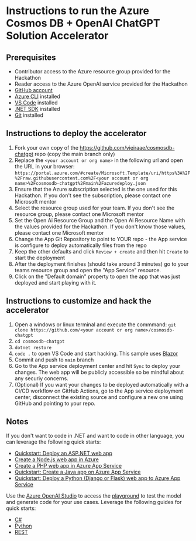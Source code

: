 # Instructions to run the Azure Cosmos DB + OpenAI ChatGPT Solution Accelerator

## Prerequisites
- Contributor access to the Azure resource group provided for the Hackathon
- Reader access to the Azure OpenAI service provided for the Hackathon
- [GitHub account](https://github.com/join)
- [Azure CLI](https://learn.microsoft.com/en-us/cli/azure/install-azure-cli) installed
- [VS Code](https://code.visualstudio.com/Download) installed
- [.NET SDK](https://dotnet.microsoft.com/en-us/download) installed
- [Git](https://git-scm.com/book/en/v2/Getting-Started-Installing-Git) installed 

## Instructions to deploy the accelerator
1. Fork your own copy of the https://github.com/vieiraae/cosmosdb-chatgpt repo (copy the main branch only)
2. Replace the `<your account or org name>` in the following url and open the URL in your browser: `https://portal.azure.com/#create/Microsoft.Template/uri/https%3A%2F%2Fraw.githubusercontent.com%2F<your account or org name>%2Fcosmosdb-chatgpt%2Fmain%2Fazuredeploy.json`
3. Ensure that the Azure subscription selected is the one used for this Hackathon. If you don't see the subscription, please contact one Microsoft mentor
4. Select the resource group used for your team. If you don't see the resource group, please contact one Microsoft mentor
5. Set the Open Ai Resource Group and the Open Ai Resource Name with the values provided for the Hackathon. If you don't know those values, please contact one Microsoft mentor
6. Change the App Git Repository to point to YOUR repo - the App service is configure to deploy automatically files from the repo
7. Keep the other defaults and click `Review + create` and then hit `Create` to start the deployment
8. After the deployment finishes (should take around 3 minutes) go to your teams resource group and open the "App Service" resource.
9. Click on the "Default domain" property to open the app that was just deployed and start playing with it.

## Instructions to customize and hack the accelerator
1. Open a windows or linux terminal and execute the commmand: `git clone https://github.com/<your account or org name>/cosmosdb-chatgpt`
2. `cd cosmosdb-chatgpt`
3. `dotnet restore`
4. `code .` to open VS Code and start hacking. This sample uses [Blazor](https://dotnet.microsoft.com/en-us/apps/aspnet/web-apps/blazor) 
6. Commit and push to `main` branch
7. Go to the App service deployment center and hit `Sync` to deploy your changes. The web app will be publicly accessible so be mindful about any securiy concerns.
8. (Optional) If you want your changes to be deployed automatically with a CI/CD workflow on GitHub Actions, go to the App service deployment center, disconnect the existing source and configure a new one using GitHub and pointing to your repo.

## Notes
If you don't want to code in .NET and want to code in other language, you can leverage the following quick starts:
- [Quickstart: Deploy an ASP.NET web app](https://learn.microsoft.com/en-us/azure/app-service/quickstart-dotnetcore?pivots=development-environment-vscode&tabs=net70)
- [Create a Node.js web app in Azure](https://learn.microsoft.com/en-us/azure/app-service/quickstart-nodejs?pivots=development-environment-vscode&tabs=linux)
- [Create a PHP web app in Azure App Service](https://learn.microsoft.com/en-us/azure/app-service/quickstart-php?pivots=platform-linux&tabs=cli)
- [Quickstart: Create a Java app on Azure App Service](https://learn.microsoft.com/en-us/azure/app-service/quickstart-java?pivots=platform-linux-development-environment-maven&tabs=javase)
- [Quickstart: Deploy a Python (Django or Flask) web app to Azure App Service](https://learn.microsoft.com/en-us/azure/app-service/quickstart-python?tabs=flask%2Cwindows%2Cazure-cli%2Cvscode-deploy%2Cdeploy-instructions-azportal%2Cterminal-bash%2Cdeploy-instructions-zip-azcli)

Use the [Azure OpenAI Studio](https://oai.azure.com/) to access the [playground](https://learn.microsoft.com/en-us/azure/cognitive-services/openai/chatgpt-quickstart?pivots=programming-language-studio&tabs=command-line) to test the model and generate code for your use cases. Leverage the following guides for quick starts:
- [C#](https://learn.microsoft.com/en-us/azure/cognitive-services/openai/chatgpt-quickstart?pivots=programming-language-csharp&tabs=command-line)
- [Python](https://learn.microsoft.com/en-us/azure/cognitive-services/openai/chatgpt-quickstart?pivots=programming-language-python&tabs=command-line)
- [REST](https://learn.microsoft.com/en-us/azure/cognitive-services/openai/chatgpt-quickstart?pivots=rest-api&tabs=command-line)
